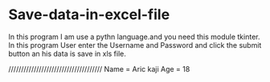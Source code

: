 # Save-data-in-excel-file
In this program I am use a pythn language.and you need this module tkinter.
In this program User enter the Username and Password and click the submit button an his data is save in xls file.

/////////////////////////////////////
Name = Aric kaji
Age = 18
